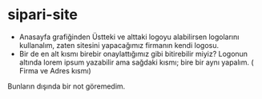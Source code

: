 # sipari-site



- Anasayfa grafiğinden Üstteki ve alttaki logoyu alabilirsen logolarını kullanalım, zaten sitesini yapacağımız firmanın kendi logosu.
- Bir de en alt kısmı birebir onaylattığımız gibi bitirebilir miyiz? Logonun altında lorem ipsum yazabilir ama sağdaki kısmı; bire bir aynı yapalım. ( Firma ve Adres kısmı)

Bunların dışında bir not göremedim.